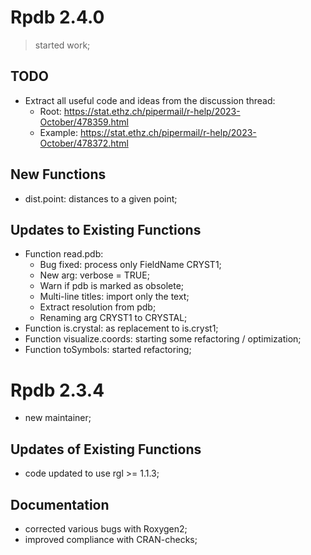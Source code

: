 
# Rpdb 2.4.0

> started work;

## TODO

- Extract all useful code and ideas from the discussion thread:
  - Root: https://stat.ethz.ch/pipermail/r-help/2023-October/478359.html
  - Example: https://stat.ethz.ch/pipermail/r-help/2023-October/478372.html

## New Functions

- dist.point: distances to a given point;

## Updates to Existing Functions

- Function read.pdb:
  - Bug fixed: process only FieldName CRYST1;
  - New arg: verbose = TRUE;
  - Warn if pdb is marked as obsolete;
  - Multi-line titles: import only the text;
  - Extract resolution from pdb;
  - Renaming arg CRYST1 to CRYSTAL;
- Function is.crystal: as replacement to is.cryst1;
- Function visualize.coords: starting some refactoring / optimization;
- Function toSymbols: started refactoring;


# Rpdb 2.3.4

- new maintainer;

## Updates of Existing Functions

- code updated to use rgl >= 1.1.3;

## Documentation

- corrected various bugs with Roxygen2;
- improved compliance with CRAN-checks;
